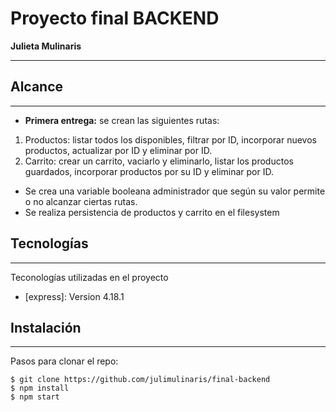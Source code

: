 # Proyecto final BACKEND
**Julieta Mulinaris**
***

## Alcance
***
* **Primera entrega:** se crean las siguientes rutas:
1) Productos: listar todos los disponibles, filtrar por ID, incorporar nuevos productos, actualizar por ID y eliminar por ID.
2) Carrito: crear un carrito, vaciarlo y eliminarlo, listar los productos guardados, incorporar productos por su ID y eliminar por ID.
- Se crea una variable booleana administrador que según su valor permite o no alcanzar ciertas rutas.
- Se realiza persistencia de productos y carrito en el filesystem


## Tecnologías
***
Teconologías utilizadas en el proyecto
* [express]: Version 4.18.1

## Instalación
***
Pasos para clonar el repo:
```
$ git clone https://github.com/julimulinaris/final-backend
$ npm install
$ npm start
```